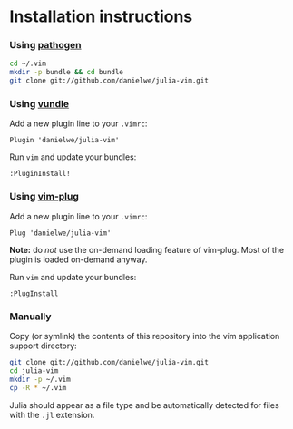# Installation instructions

### Using [pathogen]

``` bash
cd ~/.vim
mkdir -p bundle && cd bundle
git clone git://github.com/danielwe/julia-vim.git
```

### Using [vundle]

Add a new plugin line to your `.vimrc`:

``` vim
Plugin 'danielwe/julia-vim'
```

Run `vim` and update your bundles:

``` vim
:PluginInstall!
```

### Using [vim-plug]

Add a new plugin line to your `.vimrc`:

``` vim
Plug 'danielwe/julia-vim'
```

**Note:** do *not* use the on-demand loading feature of vim-plug.
Most of the plugin is loaded on-demand anyway.

Run `vim` and update your bundles:

``` vim
:PlugInstall
```

[pathogen]: https://github.com/tpope/vim-pathogen
[vundle]: https://github.com/gmarik/vundle
[vim-plug]: https://github.com/junegunn/vim-plug

### Manually

Copy (or symlink) the contents of this repository into the vim application support directory:

``` bash
git clone git://github.com/danielwe/julia-vim.git
cd julia-vim
mkdir -p ~/.vim
cp -R * ~/.vim
```

Julia should appear as a file type and be automatically detected for files with the `.jl` extension.

